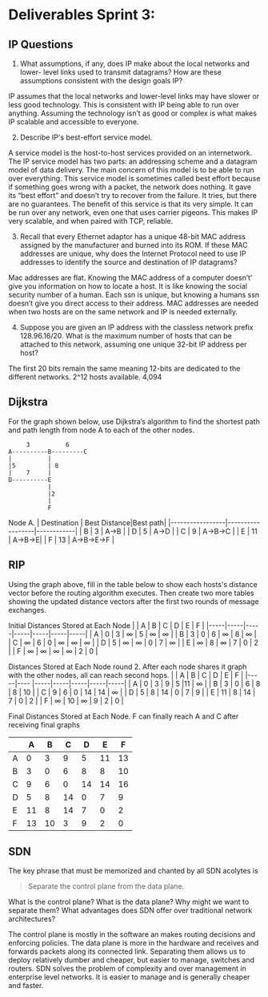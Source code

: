 # Deliverables Sprint 3:
## IP Questions
1.	What assumptions, if any, does IP make about the local networks and lower- level links used to transmit datagrams? How are these assumptions consistent with the design goals IP?

IP assumes that the local networks and lower-level links may have slower or less good technology. This is consistent with IP being able to run over anything. Assuming the technology isn’t as good or complex is what makes IP scalable and accessible to everyone. 


2.	Describe IP's best-effort service model.

A service model is the host-to-host services provided on an internetwork. The IP service model has two parts: an addressing scheme and a datagram model of data delivery. The main concern of this model is to be able to run over everything. This service model is sometimes called best effort because if something goes wrong with a packet, the network does nothing. It gave its “best effort” and doesn’t try to recover from the failure. It tries, but there are no guarantees. The benefit of this service is that its very simple. It can be run over any network, even one that uses carrier pigeons. This makes IP very scalable, and when paired with TCP, reliable. 


3.	Recall that every Ethernet adaptor has a unique 48-bit MAC address assigned by the manufacturer and burned into its ROM. If these MAC addresses are unique, why does the Internet Protocol need to use IP addresses to identify the source and destination of IP datagrams?

Mac addresses are flat. Knowing the MAC address of a computer doesn’t’ give you information on how to locate a host. It is like knowing the social security number of a human. Each ssn is unique, but knowing a humans ssn doesn’t give you direct access to their address. MAC addresses are needed when two hosts are on the same network and IP is needed externally. 


4.	Suppose you are given an IP address with the classless network prefix 128.96.16/20. What is the maximum number of hosts that can be attached to this network, assuming one unique 32-bit IP address per host?

The first 20 bits remain the same meaning 12-bits are dedicated to the different networks. 2^12 hosts available. 4,094




## Dijkstra

For the graph shown below, use Dijkstra’s algorithm to find the shortest path and path length from node A to each of the other nodes.

```
     3          6 
A----------B---------C 
|          |
|5         | 8 
|    7     |
D----------E
           | 
           |2 
           |
           F
```



Node A.
| Destination | Best Distance|Best path|
|-----------------|------------------|------------|
|   B                  |  3                    |    A->B  |
|   D                  |  5                    |    A->D  |
|   C                  |  9                    |    A->B->C  |
|   E                  | 11                   |    A->B->E|
|   F                  |  13                   |    A->B->E->F |















## RIP

Using the graph above, fill in the table below to show each hosts's distance vector before the routing algorithm executes. Then create two more tables showing
the updated distance vectors after the first two rounds of message exchanges.


Initial Distances Stored at Each Node 
|     |  A  |  B  |  C  |  D  |  E  |  F  |
|-----|-----|-----|-----|-----|-----|-----|
|  A  |  0  |   3  | ∞ |  5  |   ∞  |  ∞  |
|  B  |   3  |   0  |  6   |  ∞  |  8   |  ∞  |
|  C  |  ∞  |  6   |   0  |  ∞  | ∞  | ∞  |
|  D  |  5   |  ∞    |  ∞  |   0  |  7  | ∞  |
|  E  |   ∞   |   8  | ∞  |   7  |  0   |  2   |
|  F  |  ∞    |   ∞   | ∞  | ∞  |    2 |   0  |


Distances Stored at Each Node round 2. After each node shares it graph with the other nodes, all can reach second hops.
|       |  A  |  B  |  C  |  D  |  E   |  F  |
|-----|---- |-----|-----|-----|-----|-----|
|  A  |  0  |   3  | 9   |  5  |11  | ∞    |
|  B  |  3  |   0  |  6  |  8  | 8   |  10 |
|  C  |  9  |  6   |  0  | 14 | 14 | ∞    |
|  D  |  5  |  8   | 14 |  0  |  7  | 9    |
|  E  | 11 |   8  | 14  | 7  |  0   |  2   |
|  F  | ∞    | 10 |  ∞    |  9  |   2 |   0  |

Final Distances Stored at Each Node. F can finally reach A and C after receiving final graphs

|       |  A  |  B  |  C  |  D  |  E   |  F  |
|-----|---- |-----|-----|-----|-----|-----|
|  A  |  0  |   3  | 9   |  5  |11  | 13 |
|  B  |  3  |   0  |  6  |  8  | 8   |  10 |
|  C  |  9  |  6   |  0  | 14 | 14 | 16  |
|  D  |  5  |  8   | 14 |  0  |  7  | 9    |
|  E  | 11 |   8  | 14  | 7  |  0   |  2   |
|  F  | 13  | 10 |  3   |  9  |   2 |   0  |





## SDN

The key phrase that must be memorized and chanted by all SDN acolytes is

> Separate the control plane from the data plane.

What is the control plane? What is the data plane? Why might we want to separate them? What advantages does SDN offer over traditional network architectures?


The control plane is mostly in the software an makes routing decisions and enforcing policies. The data plane is more in the hardware and receives and forwards packets along its connected link. Separating them allows us to deploy relatively dumber and cheaper, but easier to manage, switches and routers. SDN solves the problem of complexity and over management in enterprise level networks. It is easier to manage and is generally cheaper and faster.
